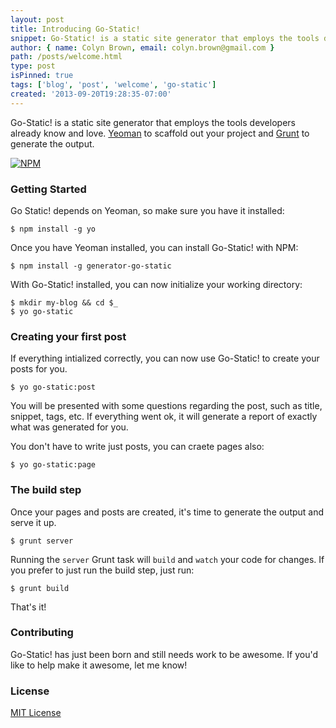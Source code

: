 ```yaml
---
layout: post
title: Introducing Go-Static!
snippet: Go-Static! is a static site generator that employs the tools developers already know and love. 
author: { name: Colyn Brown, email: colyn.brown@gmail.com }
path: /posts/welcome.html
type: post
isPinned: true
tags: ['blog', 'post', 'welcome', 'go-static']
created: '2013-09-20T19:28:35-07:00'
---
```


Go-Static! is a static site generator that employs the tools developers already know and love. [Yeoman](http://yeoman.io) to scaffold out your project and [Grunt](http://gruntjs.com/) to generate the output.

[![NPM](https://nodei.co/npm/generator-go-static.png)](https://npmjs.org/package/generator-go-static)

### Getting Started

Go Static! depends on Yeoman, so make sure you have it installed:

```
$ npm install -g yo
```

Once you have Yeoman installed, you can install Go-Static! with NPM:

```
$ npm install -g generator-go-static
```

With Go-Static! installed, you can now initialize your working directory:

```
$ mkdir my-blog && cd $_
$ yo go-static
```

### Creating your first post

If everything intialized correctly, you can now use Go-Static! to create your posts for you.

```
$ yo go-static:post
```

You will be presented with some questions regarding the post, such as title, snippet, tags, etc. If everything went ok,
it will generate a report of exactly what was generated for you.

You don't have to write just posts, you can craete pages also:

```
$ yo go-static:page
```

### The build step

Once your pages and posts are created, it's time to generate the output and serve it up.

```
$ grunt server
```

Running the <code>server</code> Grunt task will <code>build</code> and <code>watch</code> your code for changes.
If you prefer to just run the build step, just run:

```
$ grunt build
```

That's it!

### Contributing

Go-Static! has just been born and still needs work to be awesome. If you'd like to help make it awesome, let me know!

### License

[MIT License](http://en.wikipedia.org/wiki/MIT_License)
